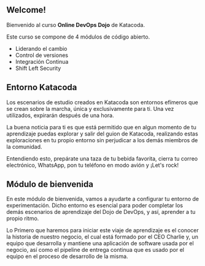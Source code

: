 ## Welcome!

Bienvenido al curso **Online DevOps Dojo** de Katacoda.

Este curso se compone de 4 módulos de código abierto.

* Liderando el cambio
* Control de versiones
* Integración Continua
* Shift Left Security

## Entorno Katacoda

Los escenarios de estudio creados en Katacoda son entornos efímeros que se crean sobre la marcha, única y exclusivamente para ti. Una vez utilizados, expirarán después de una hora. 

La buena noticia para ti es que está permitido que en algun momento de tu aprendizaje puedas explorar y salir del guion de Katacoda, realizando estas exploraciones en tu propio entorno sin perjudicar a los demás miembros de la comunidad.

Entendiendo esto, prepárate una taza de tu bebida favorita, cierra tu correo electrónico, WhatsApp, pon tu teléfono en modo avión y ¡Let's rock!

## Módulo de bienvenida

En este módulo de bienvenida, vamos a ayudarte a configurar tu entorno de experimentación. Dicho entorno es esencial para poder completar los demás escenarios de aprendizaje del Dojo de DevOps, y así, aprender a tu propio ritmo. 

Lo Primero que haremos para iniciar este viaje de aprendizaje es el conocer la historia de nuestro negocio, el cual está formado por el CEO Charlie y, un equipo que desarrolla y mantiene una aplicación de software usada por el negocio, así como el pipeline de entrega continua que es usado por el equipo en el proceso de desarrollo de la misma. 

